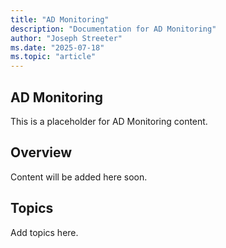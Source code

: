 ```yaml
---
title: "AD Monitoring"
description: "Documentation for AD Monitoring"
author: "Joseph Streeter"
ms.date: "2025-07-18"
ms.topic: "article"
---
```


## AD Monitoring

This is a placeholder for AD Monitoring content.

## Overview

Content will be added here soon.

## Topics

Add topics here.
